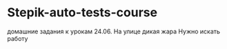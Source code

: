 # Stepik-auto-tests-course
домашние задания к урокам
24.06. На улице дикая жара
Нужно искать работу 